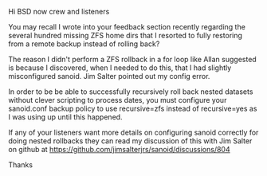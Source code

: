 Hi BSD now crew and listeners

You may recall I wrote into your feedback section recently regarding the several hundred missing ZFS home dirs that I resorted to fully restoring from a remote backup instead of rolling back?

The reason I didn't perform a ZFS rollback in a for loop like Allan suggested is because I discovered, when I needed to do this, that I had slightly misconfigured sanoid. Jim Salter pointed out my config error.

In order to be be able to successfully recursively roll back nested datasets without clever scripting to process dates, you must configure your sanoid.conf backup policy to use recursive=zfs instead of recursive=yes as I was using up until this happened.

If any of your listeners want more details on configuring sanoid correctly for doing nested rollbacks they can read my discussion of this with Jim Salter on github at https://github.com/jimsalterjrs/sanoid/discussions/804

Thanks
